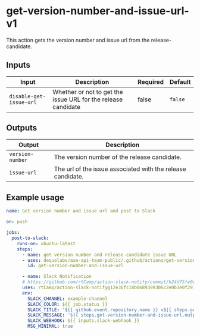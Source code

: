 # get-version-number-and-issue-url-v1

This action gets the version number and issue url from the release-candidate.

## Inputs

| Input                   | Description                                                   | Required | Default |
| ----------------------- | ------------------------------------------------------------- | -------- | ------- |
| `disable-get-issue-url` | Whether or not to get the issue URL for the release candidate | false    | `false` |

## Outputs

| Output           | Description                                                 |
| ---------------- | ----------------------------------------------------------- |
| `version-number` | The version number of the release candidate.                |
| `issue-url`      | The url of the issue associated with the release candidate. |

## Example usage

```yaml
name: Get version number and issue url and post to Slack

on: push

jobs:
  post-to-slack:
    runs-on: ubuntu-latest
    steps:
      - name: get version number and release-candidate issue URL
      - uses: dequelabs/axe-api-team-public/.github/actions/get-version-number-and-issue-url-v1@main
        id: get-version-number-and-issue-url

      - name: Slack Notification
      # https://github.com/rtCamp/action-slack-notify/commit/b24d75fe0e728a4bf9fc42ee217caa686d141ee8
      uses: rtCamp/action-slack-notify@12e36fc18b0689399306c2e0b3e0f2978b7f1ee7
      env:
        SLACK_CHANNEL: example-channel
        SLACK_COLOR: ${{ job.status }}
        SLACK_TITLE: '${{ github.event.repository.name }} v${{ steps.get-version-number-and-issue-url.outputs.version-number }} QA NEEDED'
        SLACK_MESSAGE: '${{ steps.get-version-number-and-issue-url.outputs.issue-url }}'
        SLACK_WEBHOOK: ${{ inputs.slack-webhook }}
        MSG_MINIMAL: true
```
